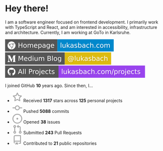 # Hey there!

I am a software engineer focused on frontend development. I primarily work with TypeScript and React, and am interested in accessibility, infrastructure and architecture. Currently, I am working at GoTo in Karlsruhe.

[![Homepage](./icons/homepage.svg)](https://lukasbach.com)
[![Medium Blog](./icons/medium.svg)](https://medium.com/@lukasbach)
[![My Projects](./icons/projects.svg)](https://lukasbach.com/projects)

I joined GitHub **10** years ago. Since then, I...

- ![](./icons/star.svg) Received **1317** stars across **125** personal projects
- ![](./icons/commit.svg) Pushed **5088** commits
- ![](./icons/issues.svg) Opened **38** issues
- ![](./icons/pr.svg) Submitted **243** Pull Requests
- ![](./icons/repo.svg) Contributed to **21** public repositories
